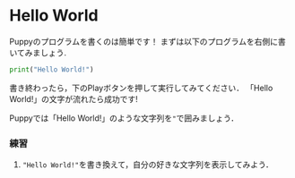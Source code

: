 # Hello World

Puppyのプログラムを書くのは簡単です！
まずは以下のプログラムを右側に書いてみましょう.

```python
print("Hello World!")
```

書き終わったら，下のPlayボタンを押して実行してみてください．
「Hello World!」の文字が流れたら成功です!

Puppyでは「Hello World!」のような文字列を`"`で囲みましょう．

### 練習
1. `"Hello World!"`を書き換えて，自分の好きな文字列を表示してみよう．